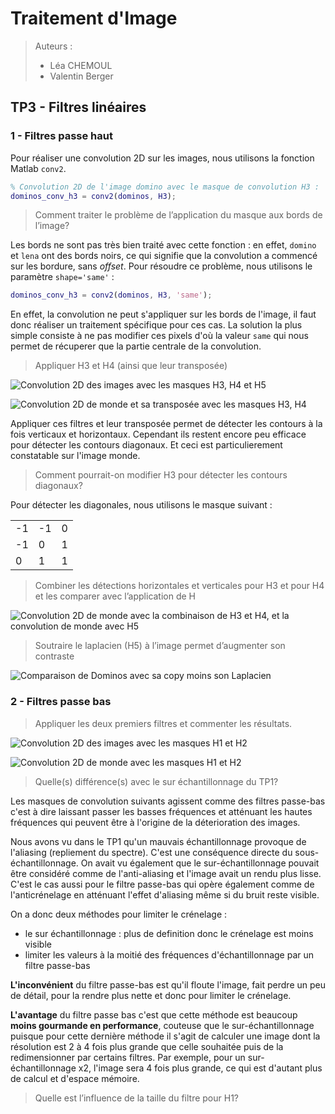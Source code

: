 # Traitement d'Image

> Auteurs :
>
> * Léa CHEMOUL
> * Valentin Berger

## TP3 - Filtres linéaires

### 1 - Filtres passe haut

Pour réaliser une convolution 2D sur les images, nous utilisons la fonction Matlab `conv2`.

```matlab
% Convolution 2D de l'image domino avec le masque de convolution H3 :
dominos_conv_h3 = conv2(dominos, H3);
```

> Comment traiter le problème de l’application du masque aux bords de l’image?

Les bords ne sont pas très bien traité avec cette fonction : en effet, `domino` et `lena` ont des bords noirs, ce qui signifie que la convolution a commencé sur les bordure, sans *offset*. Pour résoudre ce problème, nous utilisons le paramètre `shape='same'` :

```matlab
dominos_conv_h3 = conv2(dominos, H3, 'same');
```

En effet, la convolution ne peut s'appliquer sur les bords de l'image, il faut donc réaliser un traitement spécifique pour ces cas. La solution la plus simple consiste à ne pas modifier ces pixels d'où la valeur  `same` qui nous permet de récuperer que la partie centrale de la convolution.

> Appliquer H3 et H4 (ainsi que leur transposée)

![Convolution 2D des images avec les masques H3, H4 et H5](output/all_conv2_h3_h4_h5.png)

![Convolution 2D de monde et sa transposée avec les masques H3, H4](output/monde_transposed_conv2_h3_h4.png)

Appliquer ces filtres et leur transposée permet de détecter les contours à la fois verticaux et horizontaux. Cependant ils restent encore peu efficace pour détecter les contours diagonaux.
Et ceci est particulierement constatable sur l'image monde.

> Comment pourrait-on modifier H3 pour détecter les contours diagonaux?

Pour détecter les diagonales, nous utilisons le masque suivant :

|    |    |    |
|----|----|----|
| -1 | -1 | 0  |
| -1 | 0  | 1  |
| 0  | 1  | 1  |

> Combiner les détections horizontales et verticales pour H3 et pour H4 et les comparer avec
l’application de H

![Convolution 2D de monde avec la combinaison de H3 et H4, et la convolution de monde avec H5](output/monde_conv2_comb_h3_h4.png)

> Soutraire le laplacien (H5) à l’image permet d’augmenter son contraste

![Comparaison de Dominos avec sa copy moins son Laplacien](output/dominos_laplacian_contrast.png)

### 2 - Filtres passe bas

> Appliquer les deux premiers filtres et commenter les résultats.

![Convolution 2D des images avec les masques H1 et H2](output/all_conv2_h1_h2.png)

![Convolution 2D de monde avec les masques H1 et H2](output/monde_conv2_h1_h2.png)



> Quelle(s) différence(s) avec le sur échantillonnage du TP1?

Les masques de convolution suivants agissent comme des filtres passe-bas c'est à dire laissant passer les basses fréquences et atténuant les hautes fréquences qui peuvent être à l'origine de la déterioration des images.

Nous avons vu dans le TP1 qu'un mauvais échantillonnage provoque de l'aliasing (repliement du spectre). C'est une conséquence directe du sous-échantillonnage. On avait vu également que le sur-échantillonnage pouvait être considéré comme de l'anti-aliasing et l'image avait un rendu plus lisse.
C'est le cas aussi pour le filtre passe-bas qui opère également comme de l'anticrénelage en atténuant l'effet d'aliasing même si du bruit reste visible.

On a donc deux méthodes pour limiter le crénelage :
- le sur échantillonnage : plus de definition donc le crénelage est moins visible
- limiter les valeurs à la moitié des fréquences d'échantillonnage par un filtre passe-bas

**L'inconvénient** du filtre passe-bas est qu'il floute l'image, fait perdre un peu de détail, pour la rendre plus nette et donc pour limiter le crénelage.

**L'avantage** du filtre passe bas c'est que cette méthode est beaucoup **moins gourmande en performance**, couteuse que le sur-échantillonnage puisque pour cette dernière méthode il s'agit de calculer une image dont la résolution est 2 à 4 fois plus grande que celle souhaitée puis de la redimensionner par certains filtres. Par exemple, pour un sur-échantillonnage x2, l'image sera 4 fois plus grande, ce qui est d'autant plus de calcul et d'espace mémoire.


> Quelle est l’influence de la taille du filtre pour H1?

